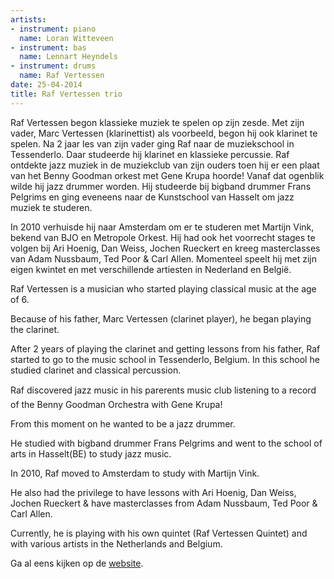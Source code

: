 ```yaml
---
artists:
- instrument: piano
  name: Loran Witteveen
- instrument: bas
  name: Lennart Heyndels
- instrument: drums
  name: Raf Vertessen
date: 25-04-2014
title: Raf Vertessen trio
---
```

Raf Vertessen begon klassieke muziek te spelen op zijn zesde. Met zijn vader, Marc Vertessen (klarinettist) als voorbeeld, begon 
hij ook klarinet te spelen. Na 2 jaar les van zijn vader ging Raf naar de muziekschool in Tessenderlo. Daar studeerde hij 
klarinet en klassieke percussie. Raf ontdekte jazz muziek in de muziekclub van zijn ouders toen hij er een plaat 
van het Benny Goodman orkest met Gene Krupa hoorde! Vanaf dat ogenblik wilde hij jazz drummer worden. Hij studeerde bij bigband 
drummer Frans Pelgrims en ging eveneens naar de Kunstschool van Hasselt om jazz muziek te studeren. 

In 2010 verhuisde hij naar Amsterdam om er te studeren met Martijn Vink, bekend van BJO en Metropole Orkest. Hij had ook het voorrecht 
stages te volgen bij Ari Hoenig, Dan Weiss, Jochen Rueckert en kreeg masterclasses van Adam Nussbaum, Ted Poor & Carl Allen.
Momenteel speelt hij met zijn eigen kwintet en met verschillende artiesten in Nederland en België. 

Raf Vertessen is a musician who started playing classical music at the age of 6. 

Because of his father, Marc Vertessen (clarinet player), he began playing the clarinet. 

After 2 years of playing the clarinet and getting lessons from his father, Raf started to go to the music school in 
Tessenderlo, Belgium. In this school he studied clarinet and classical percussion. 

Raf discovered jazz music in his parerents music club listening to a record of the Benny Goodman Orchestra with Gene Krupa! 

From this moment on he wanted to be a jazz drummer. 

He studied with bigband drummer Frans Pelgrims and went to the school of arts in Hasselt(BE) to study jazz music. 

In 2010, Raf moved to Amsterdam to study with Martijn Vink. 

He also had the privilege to have lessons with Ari Hoenig, Dan Weiss, Jochen Rueckert & have masterclasses from Adam Nussbaum, Ted Poor & Carl Allen. 

Currently, he is playing with his own quintet (Raf Vertessen Quintet) and with various artists in the Netherlands and Belgium.

Ga al eens kijken op de [website](http://rafvertessen.com/).